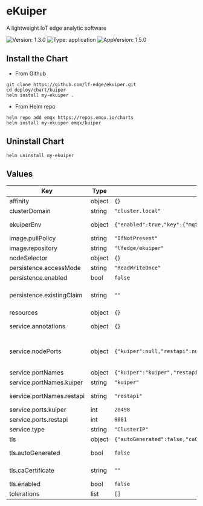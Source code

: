 # eKuiper
A lightweight IoT edge analytic software

![Version: 1.3.0](https://img.shields.io/badge/Version-1.3.0-informational?style=flat-square) ![Type: application](https://img.shields.io/badge/Type-application-informational?style=flat-square) ![AppVersion: 1.5.0](https://img.shields.io/badge/AppVersion-1.5.0-informational?style=flat-square)

## Install the Chart

- From Github
```
git clone https://github.com/lf-edge/ekuiper.git
cd deploy/chart/kuiper
helm install my-ekuiper .
```

- From Helm repo
```
helm repo add emqx https://repos.emqx.io/charts
helm install my-ekuiper emqx/kuiper
```


## Uninstall Chart
```
helm uninstall my-ekuiper
```

## Values

| Key | Type | Default | Description |
|-----|------|---------|-------------|
| affinity | object | `{}` |  |
| clusterDomain | string | `"cluster.local"` | clusterDomain Kubernetes Cluster Domain |
| ekuiperEnv | object | `{"enabled":true,"key":{"mqttDefaultServer":"MQTT_SOURCE__DEFAULT__SERVER"},"value":{"mqttDefaultServer":"tcp://broker.emqx.io:1883"}}` | remove this when the mqtt_source configmap is available |
| image.pullPolicy | string | `"IfNotPresent"` |  |
| image.repository | string | `"lfedge/ekuiper"` |  |
| nodeSelector | object | `{}` |  |
| persistence.accessMode | string | `"ReadWriteOnce"` |  |
| persistence.enabled | bool | `false` |  |
| persistence.existingClaim | string | `""` | Existing PersistentVolumeClaims The value is evaluated as a template So, for example, the name can depend on .Release or .Chart |
| resources | object | `{}` |  |
| service.annotations | object | `{}` | Provide any additional annotations which may be required. Evaluated as a template |
| service.nodePorts | object | `{"kuiper":null,"restapi":null}` | Specify the nodePort(s) value for the LoadBalancer and NodePort service types. ref: https://kubernetes.io/docs/concepts/services-networking/service/#type-nodeport |
| service.portNames | object | `{"kuiper":"kuiper","restapi":"restapi"}` | Service ports name |
| service.portNames.kuiper | string | `"kuiper"` | service.portNames.kuiper eKuiper portname |
| service.portNames.restapi | string | `"restapi"` | service.portNames.restapi eKuiper API port name |
| service.ports.kuiper | int | `20498` | service.ports.kuiper eKuiper port |
| service.ports.restapi | int | `9081` | service.ports.restapi eKuiper API port |
| service.type | string | `"ClusterIP"` | Service type |
| tls | object | `{"autoGenerated":false,"caCertificate":"","enabled":false,"existingSecret":"","existingSecretFullChain":false,"serverCertificate":"","serverKey":""}` | Enable encryption to eKuiper |
| tls.autoGenerated | bool | `false` | tls.autoGenerated Generate automatically self-signed TLS certificates |
| tls.caCertificate | string | `""` | tls.caCertificate Certificate Authority (CA) bundle content |
| tls.enabled | bool | `false` | tls.enabled Enable TLS support on eKuiper |
| tolerations | list | `[]` |  |
